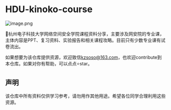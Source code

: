 # HDU-kinoko-course

![image.png](https://img.ma5hr00m.top/2025/20250120133424.png)

🏫杭州电子科技大学网络空间安全学院课程资料分享，主要涉及网安院的专业课，主体内容是PPT、复习资料、实验报告和相关课程攻略。目前只有少数专业课有试卷流出。

如果想要为该仓库提供资源，欢迎致信[kzsoso@163.com](mailto:kzsoso@163.com)，也欢迎contribute到本仓库。如果对你有帮助，可以点点⭐star。

## 声明

该仓库中所有资料仅供学习参考，请勿用作其他用途。希望各位同学合理利用这些资源。